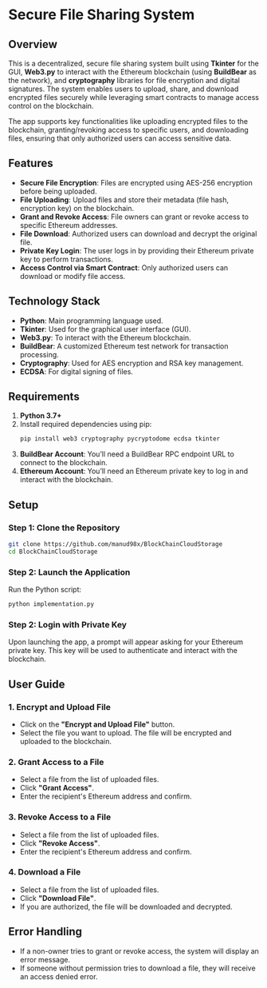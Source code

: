 
# Secure File Sharing System

## Overview

This is a decentralized, secure file sharing system built using **Tkinter** for the GUI, **Web3.py** to interact with the Ethereum blockchain (using **BuildBear** as the network), and **cryptography** libraries for file encryption and digital signatures. The system enables users to upload, share, and download encrypted files securely while leveraging smart contracts to manage access control on the blockchain.

The app supports key functionalities like uploading encrypted files to the blockchain, granting/revoking access to specific users, and downloading files, ensuring that only authorized users can access sensitive data.

## Features

- **Secure File Encryption**: Files are encrypted using AES-256 encryption before being uploaded.
- **File Uploading**: Upload files and store their metadata (file hash, encryption key) on the blockchain.
- **Grant and Revoke Access**: File owners can grant or revoke access to specific Ethereum addresses.
- **File Download**: Authorized users can download and decrypt the original file.
- **Private Key Login**: The user logs in by providing their Ethereum private key to perform transactions.
- **Access Control via Smart Contract**: Only authorized users can download or modify file access.

## Technology Stack

- **Python**: Main programming language used.
- **Tkinter**: Used for the graphical user interface (GUI).
- **Web3.py**: To interact with the Ethereum blockchain.
- **BuildBear**: A customized Ethereum test network for transaction processing.
- **Cryptography**: Used for AES encryption and RSA key management.
- **ECDSA**: For digital signing of files.

## Requirements

1. **Python 3.7+**
2. Install required dependencies using pip:
   ```bash
   pip install web3 cryptography pycryptodome ecdsa tkinter
   ```
3. **BuildBear Account**: You’ll need a BuildBear RPC endpoint URL to connect to the blockchain.
4. **Ethereum Account**: You’ll need an Ethereum private key to log in and interact with the blockchain.

## Setup

### Step 1: Clone the Repository

```bash
git clone https://github.com/manud98x/BlockChainCloudStorage
cd BlockChainCloudStorage
```

### Step 2: Launch the Application

Run the Python script:

```bash
python implementation.py
```

### Step 2: Login with Private Key

Upon launching the app, a prompt will appear asking for your Ethereum private key. This key will be used to authenticate and interact with the blockchain.

## User Guide

### 1. Encrypt and Upload File
- Click on the **"Encrypt and Upload File"** button.
- Select the file you want to upload. The file will be encrypted and uploaded to the blockchain.

### 2. Grant Access to a File
- Select a file from the list of uploaded files.
- Click **"Grant Access"**.
- Enter the recipient's Ethereum address and confirm.

### 3. Revoke Access to a File
- Select a file from the list of uploaded files.
- Click **"Revoke Access"**.
- Enter the recipient's Ethereum address and confirm.

### 4. Download a File
- Select a file from the list of uploaded files.
- Click **"Download File"**.
- If you are authorized, the file will be downloaded and decrypted.

## Error Handling

- If a non-owner tries to grant or revoke access, the system will display an error message.
- If someone without permission tries to download a file, they will receive an access denied error.

